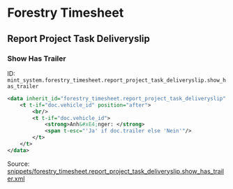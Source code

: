 # Forestry Timesheet

## Report Project Task Deliveryslip

### Show Has Trailer

ID: `mint_system.forestry_timesheet.report_project_task_deliveryslip.show_has_trailer`

```xml
<data inherit_id="forestry_timesheet.report_project_task_deliveryslip" priority="50">
    <t t-if="doc.vehicle_id" position="after">
        <br/>
        <t t-if="doc.vehicle_id">
            <strong>Anh&#xE4;nger: </strong>
            <span t-esc="'Ja' if doc.trailer else 'Nein'"/>
        </t>
    </t>
</data>

```

Source: [snippets/forestry_timesheet.report_project_task_deliveryslip.show_has_trailer.xml](https://github.com/Mint-System/Odoo-Build/tree/main/snippets/forestry_timesheet.report_project_task_deliveryslip.show_has_trailer.xml)
